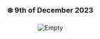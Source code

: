 <div align="center"> 

### ❄️ 9th of December 2023

![Empty](https://i.pinimg.com/originals/9c/ef/52/9cef52ce27ab97e0fa9cfac1cdc1007f.gif)
</div>
